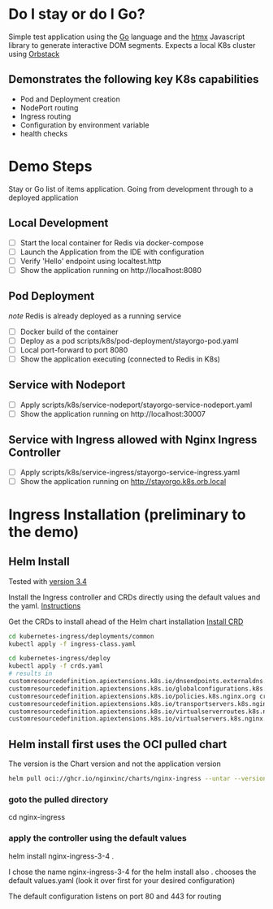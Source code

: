 # Do I stay or do I Go?

Simple test application using the [Go](https://go.dev) language 
and the [htmx](https://htmx.org) Javascript library to generate interactive DOM
segments.
Expects a local K8s cluster using [Orbstack](https://orbstack.dev)
## Demonstrates the following key K8s capabilities
* Pod and Deployment creation
* NodePort routing
* Ingress routing
* Configuration by environment variable
* health checks

# Demo Steps
Stay or Go list of items application.
Going from development through to a deployed application
## Local Development
- [ ] Start the local container for Redis via docker-compose
- [ ] Launch the Application from the IDE with configuration
- [ ] Verify 'Hello' endpoint using localtest.http
- [ ] Show the application running on http://localhost:8080
## Pod Deployment
_note_ Redis is already deployed as a running service
- [ ] Docker build of the container
- [ ] Deploy as a pod scripts/k8s/pod-deployment/stayorgo-pod.yaml
- [ ] Local port-forward to port 8080
- [ ] Show the application executing (connected to Redis in K8s)
## Service with Nodeport
- [ ] Apply scripts/k8s/service-nodeport/stayorgo-service-nodeport.yaml
- [ ] Show the application running on http://localhost:30007
## Service with Ingress allowed with Nginx Ingress Controller
- [ ] Apply scripts/k8s/service-ingress/stayorgo-service-ingress.yaml
- [ ] Show the application running on http://stayorgo.k8s.orb.local

# Ingress Installation (preliminary to the demo)

## Helm Install
Tested with [version 3.4](https://hub.docker.com/r/nginx/nginx-ingress/tags)

Install the Ingress controller and CRDs directly using the 
default values and the yaml.
[Instructions](https://docs.nginx.com/nginx-ingress-controller/installation/installing-nic/installation-with-helm/)

Get the CRDs to install ahead of the Helm chart installation
[Install CRD](https://docs.nginx.com/nginx-ingress-controller/installation/installing-nic/installation-with-manifests/#create-custom-resources)

```bash
cd kubernetes-ingress/deployments/common
kubectl apply -f ingress-class.yaml

cd kubernetes-ingress/deploy
kubectl apply -f crds.yaml
# results in 
customresourcedefinition.apiextensions.k8s.io/dnsendpoints.externaldns.nginx.org created
customresourcedefinition.apiextensions.k8s.io/globalconfigurations.k8s.nginx.org created
customresourcedefinition.apiextensions.k8s.io/policies.k8s.nginx.org created
customresourcedefinition.apiextensions.k8s.io/transportservers.k8s.nginx.org created
customresourcedefinition.apiextensions.k8s.io/virtualserverroutes.k8s.nginx.org created
customresourcedefinition.apiextensions.k8s.io/virtualservers.k8s.nginx.org created
```

## Helm install first uses the OCI pulled chart
The version is the Chart version and not the application version
```bash
helm pull oci://ghcr.io/nginxinc/charts/nginx-ingress --untar --version 1.1.2
```
### goto the pulled directory
cd nginx-ingress

### apply the controller using the default values
helm install nginx-ingress-3-4 .

I chose the name nginx-ingress-3-4 for the helm install
also . chooses the default values.yaml (look it over first for your desired configuration)

The default configuration listens on port 80 and 443 for routing